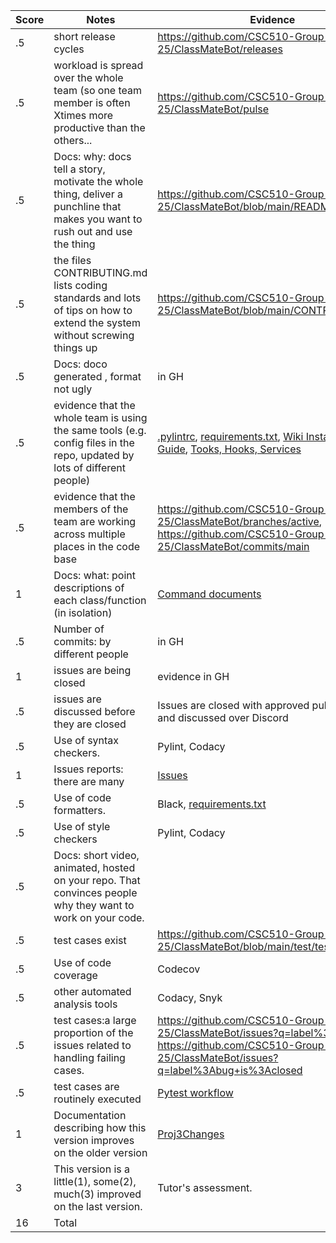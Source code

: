 |Score|Notes| Evidence|
|-|-----|---------|
|.5| short release cycles| https://github.com/CSC510-Group-25/ClassMateBot/releases |
|.5| workload is spread over the whole team (so one team member is often Xtimes more productive than the others...| https://github.com/CSC510-Group-25/ClassMateBot/pulse |
|.5|Docs: why: docs tell a story, motivate the whole thing, deliver a punchline that makes you want to rush out and use the thing | https://github.com/CSC510-Group-25/ClassMateBot/blob/main/README.md|
|.5|the files CONTRIBUTING.md lists coding standards and lots of tips on how to extend the system without screwing things up  | https://github.com/CSC510-Group-25/ClassMateBot/blob/main/CONTRIBUTING.md
|.5|Docs: doco generated , format not ugly  | in GH |
|.5|evidence that the whole team is using the same tools (e.g. config files in the repo, updated by lots of different people) | [.pylintrc](https://github.com/CSC510-Group-25/ClassMateBot/blob/main/.pylintrc), [requirements.txt](https://github.com/CSC510-Group-25/ClassMateBot/blob/main/requirements.txt), [Wiki Installation Guide](https://github.com/CSC510-Group-25/ClassMateBot/wiki/Setup-&-Installation-guide), [Tooks, Hooks, Services](https://github.com/CSC510-Group-25/ClassMateBot/wiki/Tools,-Hooks,-and-Services) |
|.5|evidence that the members of the team are working across multiple places in the code base | https://github.com/CSC510-Group-25/ClassMateBot/branches/active, https://github.com/CSC510-Group-25/ClassMateBot/commits/main|
|1|Docs: what: point descriptions of each class/function (in isolation)  | [Command documents](https://github.com/CSC510-Group-25/ClassMateBot/tree/group25-documentation/docs) |
|.5|Number of commits: by different people  | in GH|
|1|issues are being closed | evidence in GH|
|.5|issues are discussed before they are closed | Issues are closed with approved pull requests and discussed over Discord |
|.5|Use of syntax checkers. | Pylint, Codacy |
|1|Issues reports: there are many  | [Issues](https://github.com/CSC510-Group-25/ClassMateBot/issues) |
|.5|Use of code formatters. | Black, [requirements.txt](https://github.com/CSC510-Group-25/ClassMateBot/blob/main/requirements.txt) |
|.5|Use of style checkers | Pylint, Codacy |
|.5|Docs: short video, animated, hosted on your repo. That convinces people why they want to work on your code. |  |
|.5|test cases exist  | https://github.com/CSC510-Group-25/ClassMateBot/blob/main/test/test_bot.py |
|.5|Use of code coverage  | Codecov |
|.5|other automated analysis tools  | Codacy, Snyk |
|.5|test cases:a large proportion of the issues related to handling failing cases. | https://github.com/CSC510-Group-25/ClassMateBot/issues?q=label%3Atest+ and https://github.com/CSC510-Group-25/ClassMateBot/issues?q=label%3Abug+is%3Aclosed |
|.5|test cases are routinely executed | [Pytest workflow](https://github.com/CSC510-Group-25/ClassMateBot/actions/workflows/pytest.yml) |
|1|Documentation describing how this version improves on the older version| [Proj3Changes](https://github.com/CSC510-Group-25/ClassMateBot/blob/group25-documentation/docs/Project3Changes.md) |
|3|This version is a little(1), some(2), much(3) improved on the last version.|Tutor's assessment.| 
|16| Total|
